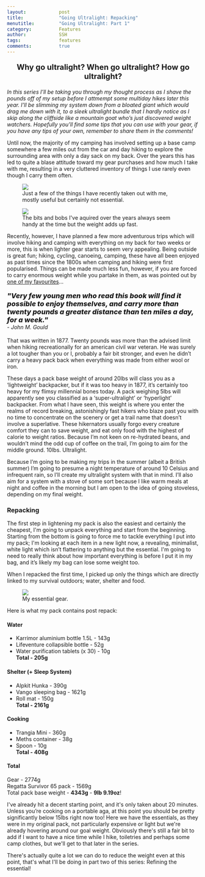 ```yaml
---
layout:            post
title:             "Going Ultralight: Repacking"
menutitle:         "Going Ultralight: Part 1"
category:          Features
author:            SSH
tags:              features  
comments:          true
---
```


<p style="text-align: center; font-size: 20px; font-weight: bold;"> Why go ultralight? When go ultralight? How go ultralight? </p>

_In this series I’ll be taking you through my thought process as I shave the pounds off of my setup before I attmempt some multiday hikes later this year.  I'll be slimming my system down from a bloated giant which would drag me down with it, to a sleek ultralight bundle that I hardly notice as I skip along the cliffside like a mountain goat who’s just discovered weight watchers.  Hopefully you’ll find some tips that you can use with your gear, if you have any tips of your own, remember to share them in the comments!_

Until now, the majority of my camping has involved setting up a base camp somewhere a few miles out from the car and day hiking to explore the surrounding area with only a day sack on my back.  Over the years this has led to quite a blase attitude toward my gear purchases and how much I take with me, resulting in a very cluttered inventory of things I use rarely even though I carry them often.

<figure>
<img src="{{ site.github.url }}/media/img/ultralight1/start.jpg" />
<figcaption>Just a few of the things I have recently taken out with me, mostly useful but certainly not essential.</figcaption>
</figure>
<figure>
<img src="{{ site.github.url }}/media/img/ultralight1/stuff.jpg" />
<figcaption>The bits and bobs I've aquired over the years always seem handy at the time but the weight adds up fast.</figcaption>
</figure>

Recently, however, I have planned a few more adventurous trips which will involve hiking and camping with everything on my back for two weeks or more, this is when lighter gear starts to seem very appealing.  Being outside is great fun; hiking, cycling, canoeing, camping, these have all been enjoyed as past times since the 1800s when camping and hiking were first popularised.  Things can be made much less fun, however, if you are forced to carry enormous weight while you partake in them, as was pointed out by <a href="{{ site.github.url }}/reviews/how-to-camp-out">one of my favourites</a>...  

<p style="font-style: italic; font-weight: 800; font-size: 18px;"> "Very few young men who read this book will find it possible to enjoy themselves, and carry more than twenty pounds a greater distance than ten miles a day, for a week." <br><span style="font-style: italic; font-weight: 400; font-size: 14px;"> - John M. Gould</span></p>

That was written in 1877.  Twenty pounds was more than the advised limit when hiking recreationally for an american civil war veteran.  He was surely a lot tougher than you or I, probably a fair bit stronger, and even he didn’t carry a heavy pack back when everything was made from either wool or iron.  

These days a pack base weight of around 20lbs will class you as a ‘lightweight’ backpacker, but if it was too heavy in 1877, it’s certainly too heavy for my flimsy millennial bones today.  A pack weighing 5lbs will apparently see you classified as a ‘super-ultralight’ or ‘hyperlight’ backpacker.  From what I have seen, this weight is where you enter the realms of record breaking, astonishingly fast hikers who blaze past you with no time to concentrate on the scenery or get a trail name that doesn’t involve a superlative.  These hikernators usually forgo every creature comfort they can to save weight, and eat only food with the highest of calorie to weight ratios.  Because I’m not keen on re-hydrated beans, and wouldn’t mind the odd cup of coffee on the trail, I’m going to aim for the middle ground. 10lbs. Ultralight.

Because I’m going to be making my trips in the summer (albeit a British summer) I’m going to presume a night temperature of around 10 Celsius and infrequent rain, so I’ll create my ultralight system with that in mind.  I’ll also aim for a system with a stove of some sort because I like warm meals at night and coffee in the morning but I am open to the idea of going stoveless, depending on my final weight.

### Repacking

The first step in lightening my pack is also the easiest and certainly the cheapest, I'm going to unpack everything and start from the beginning.  Starting from the bottom is going to force me to tackle everything I put into my pack; I'm looking at each item in a new light now, a revealing, minimalist, white light which isn’t flattering to anything but the essential.  I'm going to need to really think about how important everything is before I put it in my bag, and it’s likely my bag can lose some weight too.

When I repacked the first time, I picked up only the things which are directly linked to my survival outdoors; water, shelter and food.

<figure>
<img src="{{ site.github.url }}/media/img/ultralight1/final.jpg" />
<figcaption>My essential gear.</figcaption>
</figure>

Here is what my pack contains post repack:

#### Water
- Karrimor aluminium bottle 1.5L - 143g
- Lifeventure collapsible bottle - 52g
- Water purification tablets (x 30) - 10g  
**Total - 205g**

#### Shelter (+ Sleep System)
- Alpkit Hunka - 390g
- Vango sleeping bag - 1621g
- Roll mat - 150g  
**Total - 2161g**

#### Cooking
- Trangia Mini - 360g
- Meths container - 38g
- Spoon - 10g  
**Total - 408g**

#### Total
Gear - 2774g  
Regatta Survivor 65 pack - 1569g  
Total pack base weight - **4343g** - **9lb 9.19oz**!


I've already hit a decent starting point, and it's only taken about 20 minutes.  Unless you’re cooking on a portable aga, at this point you should be pretty significantly below 15lbs right now too!  Here we have the essentials, as they were in my original pack, not particularly expensive or light but we're already hovering around our goal weight.  Obviously there's still a fair bit to add if I want to have a nice time while I hike, toiletries and perhaps some camp clothes, but we'll get to that later in the series. 

There's actually quite a lot we can do to reduce the weight even at this point, that's what I'll be doing in part two of this series: Refining the essential!

